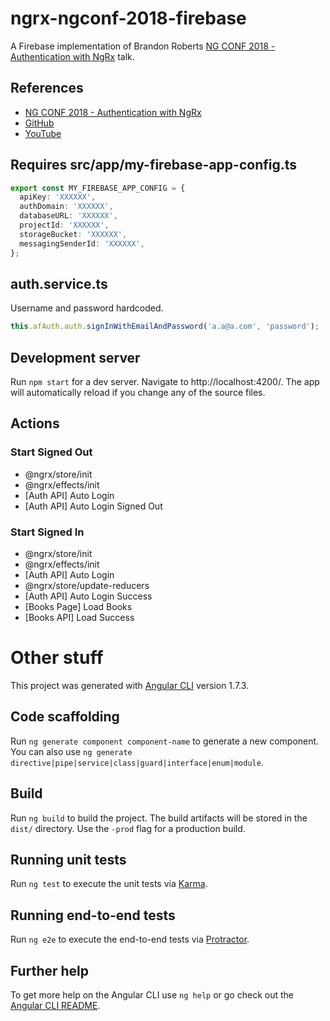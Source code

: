# ngrx-ngconf-2018-firebase

A Firebase implementation of Brandon Roberts [NG CONF 2018 - Authentication with NgRx](http://confsnap.com/event/ng-conf-18/103) talk.

## References

- [NG CONF 2018 - Authentication with NgRx](http://confsnap.com/event/ng-conf-18/103)
- [GitHub](https://github.com/brandonroberts/ngrx-ngconf-2018)
- [YouTube](https://youtu.be/46IRQgNtCGw)

## Requires src/app/my-firebase-app-config.ts

```typescript
export const MY_FIREBASE_APP_CONFIG = {
  apiKey: 'XXXXXX',
  authDomain: 'XXXXXX',
  databaseURL: 'XXXXXX',
  projectId: 'XXXXXX',
  storageBucket: 'XXXXXX',
  messagingSenderId: 'XXXXXX',
};
```

## auth.service.ts

Username and password hardcoded.

```ts
this.afAuth.auth.signInWithEmailAndPassword('a.a@a.com', 'password');
```

## Development server

Run `npm start` for a dev server. Navigate to http://localhost:4200/. The app will automatically reload if you change any of the source files.

## Actions

### Start Signed Out

- @ngrx/store/init
- @ngrx/effects/init
- [Auth API] Auto Login
- [Auth API] Auto Login Signed Out

### Start Signed In

- @ngrx/store/init
- @ngrx/effects/init
- [Auth API] Auto Login
- @ngrx/store/update-reducers
- [Auth API] Auto Login Success
- [Books Page] Load Books
- [Books API] Load Success

# Other stuff

This project was generated with [Angular CLI](https://github.com/angular/angular-cli) version 1.7.3.

## Code scaffolding

Run `ng generate component component-name` to generate a new component. You can also use `ng generate directive|pipe|service|class|guard|interface|enum|module`.

## Build

Run `ng build` to build the project. The build artifacts will be stored in the `dist/` directory. Use the `-prod` flag for a production build.

## Running unit tests

Run `ng test` to execute the unit tests via [Karma](https://karma-runner.github.io).

## Running end-to-end tests

Run `ng e2e` to execute the end-to-end tests via [Protractor](http://www.protractortest.org/).

## Further help

To get more help on the Angular CLI use `ng help` or go check out the [Angular CLI README](https://github.com/angular/angular-cli/blob/master/README.md).
